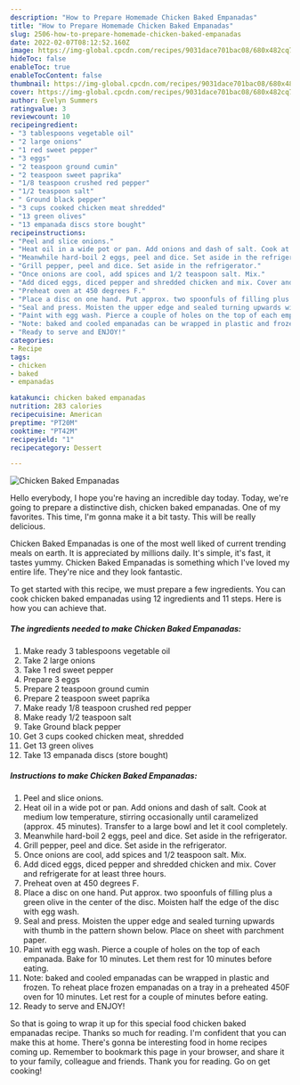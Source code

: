 ```yaml
---
description: "How to Prepare Homemade Chicken Baked Empanadas"
title: "How to Prepare Homemade Chicken Baked Empanadas"
slug: 2506-how-to-prepare-homemade-chicken-baked-empanadas
date: 2022-02-07T08:12:52.160Z
image: https://img-global.cpcdn.com/recipes/9031dace701bac08/680x482cq70/chicken-baked-empanadas-recipe-main-photo.jpg
hideToc: false
enableToc: true
enableTocContent: false
thumbnail: https://img-global.cpcdn.com/recipes/9031dace701bac08/680x482cq70/chicken-baked-empanadas-recipe-main-photo.jpg
cover: https://img-global.cpcdn.com/recipes/9031dace701bac08/680x482cq70/chicken-baked-empanadas-recipe-main-photo.jpg
author: Evelyn Summers
ratingvalue: 3
reviewcount: 10
recipeingredient:
- "3 tablespoons vegetable oil"
- "2 large onions"
- "1 red sweet pepper"
- "3 eggs"
- "2 teaspoon ground cumin"
- "2 teaspoon sweet paprika"
- "1/8 teaspoon crushed red pepper"
- "1/2 teaspoon salt"
- " Ground black pepper"
- "3 cups cooked chicken meat shredded"
- "13 green olives"
- "13 empanada discs store bought"
recipeinstructions:
- "Peel and slice onions."
- "Heat oil in a wide pot or pan. Add onions and dash of salt. Cook at medium low temperature, stirring occasionally until caramelized (approx. 45 minutes). Transfer to a large bowl and let it cool completely."
- "Meanwhile hard-boil 2 eggs, peel and dice. Set aside in the refrigerator."
- "Grill pepper, peel and dice. Set aside in the refrigerator."
- "Once onions are cool, add spices and 1/2 teaspoon salt. Mix."
- "Add diced eggs, diced pepper and shredded chicken and mix. Cover and refrigerate for at least three hours."
- "Preheat oven at 450 degrees F."
- "Place a disc on one hand. Put approx. two spoonfuls of filling plus a green olive in the center of the disc. Moisten half the edge of the disc with egg wash."
- "Seal and press. Moisten the upper edge and sealed turning upwards with thumb in the pattern shown below. Place on sheet with parchment paper."
- "Paint with egg wash. Pierce a couple of holes on the top of each empanada. Bake for 10 minutes. Let them rest for 10 minutes before eating."
- "Note: baked and cooled empanadas can be wrapped in plastic and frozen. To reheat place frozen empanadas on a tray in a preheated 450F oven for 10 minutes. Let rest for a couple of minutes before eating."
- "Ready to serve and ENJOY!"
categories:
- Recipe
tags:
- chicken
- baked
- empanadas

katakunci: chicken baked empanadas 
nutrition: 283 calories
recipecuisine: American
preptime: "PT20M"
cooktime: "PT42M"
recipeyield: "1"
recipecategory: Dessert

---
```



![Chicken Baked Empanadas](https://img-global.cpcdn.com/recipes/9031dace701bac08/680x482cq70/chicken-baked-empanadas-recipe-main-photo.jpg)

Hello everybody, I hope you're having an incredible day today. Today, we're going to prepare a distinctive dish, chicken baked empanadas. One of my favorites. This time, I'm gonna make it a bit tasty. This will be really delicious.



Chicken Baked Empanadas is one of the most well liked of current trending meals on earth. It is appreciated by millions daily. It's simple, it's fast, it tastes yummy. Chicken Baked Empanadas is something which I've loved my entire life. They're nice and they look fantastic.


To get started with this recipe, we must prepare a few ingredients. You can cook chicken baked empanadas using 12 ingredients and 11 steps. Here is how you can achieve that.

<!--inarticleads1-->

##### The ingredients needed to make Chicken Baked Empanadas:

1. Make ready 3 tablespoons vegetable oil
1. Take 2 large onions
1. Take 1 red sweet pepper
1. Prepare 3 eggs
1. Prepare 2 teaspoon ground cumin
1. Prepare 2 teaspoon sweet paprika
1. Make ready 1/8 teaspoon crushed red pepper
1. Make ready 1/2 teaspoon salt
1. Take  Ground black pepper
1. Get 3 cups cooked chicken meat, shredded
1. Get 13 green olives
1. Take 13 empanada discs (store bought)




<!--inarticleads2-->

##### Instructions to make Chicken Baked Empanadas:

1. Peel and slice onions.
1. Heat oil in a wide pot or pan. Add onions and dash of salt. Cook at medium low temperature, stirring occasionally until caramelized (approx. 45 minutes). Transfer to a large bowl and let it cool completely.
1. Meanwhile hard-boil 2 eggs, peel and dice. Set aside in the refrigerator.
1. Grill pepper, peel and dice. Set aside in the refrigerator.
1. Once onions are cool, add spices and 1/2 teaspoon salt. Mix.
1. Add diced eggs, diced pepper and shredded chicken and mix. Cover and refrigerate for at least three hours.
1. Preheat oven at 450 degrees F.
1. Place a disc on one hand. Put approx. two spoonfuls of filling plus a green olive in the center of the disc. Moisten half the edge of the disc with egg wash.
1. Seal and press. Moisten the upper edge and sealed turning upwards with thumb in the pattern shown below. Place on sheet with parchment paper.
1. Paint with egg wash. Pierce a couple of holes on the top of each empanada. Bake for 10 minutes. Let them rest for 10 minutes before eating.
1. Note: baked and cooled empanadas can be wrapped in plastic and frozen. To reheat place frozen empanadas on a tray in a preheated 450F oven for 10 minutes. Let rest for a couple of minutes before eating.
1. Ready to serve and ENJOY!



So that is going to wrap it up for this special food chicken baked empanadas recipe. Thanks so much for reading. I'm confident that you can make this at home. There's gonna be interesting food in home recipes coming up. Remember to bookmark this page in your browser, and share it to your family, colleague and friends. Thank you for reading. Go on get cooking!

